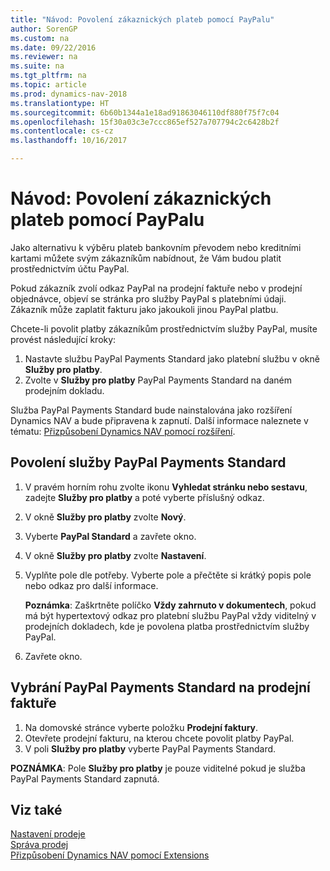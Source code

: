 ```yaml
---
title: "Návod: Povolení zákaznických plateb pomocí PayPalu"
author: SorenGP
ms.custom: na
ms.date: 09/22/2016
ms.reviewer: na
ms.suite: na
ms.tgt_pltfrm: na
ms.topic: article
ms.prod: dynamics-nav-2018
ms.translationtype: HT
ms.sourcegitcommit: 6b60b1344a1e18ad91863046110df880f75f7c04
ms.openlocfilehash: 15f30a03c3e7ccc865ef527a707794c2c6428b2f
ms.contentlocale: cs-cz
ms.lasthandoff: 10/16/2017

---
```


# <a name="how-to-enable-customer-payments-through-paypal"></a>Návod: Povolení zákaznických plateb pomocí PayPalu
Jako alternativu k výběru plateb bankovním převodem nebo kreditními kartami můžete svým zákazníkům nabídnout, že Vám budou platit prostřednictvím účtu PayPal.

Pokud zákazník zvolí odkaz PayPal na prodejní faktuře nebo v prodejní objednávce, objeví se stránka pro služby PayPal s platebními údaji. Zákazník může zaplatit fakturu jako jakoukoli jinou PayPal platbu.

Chcete-li povolit platby zákazníkům prostřednictvím služby PayPal, musíte provést následující kroky:

1. Nastavte službu PayPal Payments Standard jako platební službu v okně **Služby pro platby**.
2. Zvolte v **Služby pro platby** PayPal Payments Standard na daném prodejním dokladu.

Služba PayPal Payments Standard bude nainstalována jako rozšíření Dynamics NAV a bude připravena k zapnutí. Další informace naleznete v tématu: [Přizpůsobení Dynamics NAV pomocí rozšíření](ui-extensions.md).

## <a name="to-enable-the-paypal-payments-standard-service"></a>Povolení služby PayPal Payments Standard
1. V pravém horním rohu zvolte ikonu **Vyhledat stránku nebo sestavu**, zadejte **Služby pro platby** a poté vyberte příslušný odkaz.  
2. V okně **Služby pro platby** zvolte **Nový**.
3. Vyberte **PayPal Standard** a zavřete okno.
4. V okně **Služby pro platby** zvolte **Nastavení**.
5. Vyplňte pole dle potřeby. Vyberte pole a přečtěte si krátký popis pole nebo odkaz pro další informace.

    **Poznámka**: Zaškrtněte políčko **Vždy zahrnuto v dokumentech**, pokud má být hypertextový odkaz pro platební službu PayPal vždy viditelný v prodejních dokladech, kde je povolena platba prostřednictvím služby PayPal.

6. Zavřete okno.

## <a name="to-select-paypal-payments-standard-on-a-sales-invoice"></a>Vybrání PayPal Payments Standard na prodejní faktuře
1. Na domovské stránce vyberte položku **Prodejní faktury**.
2. Otevřete prodejní fakturu, na kterou chcete povolit platby PayPal.
3. V poli **Služby pro platby** vyberte PayPal Payments Standard.

**POZNÁMKA**: Pole **Služby pro platby** je pouze viditelné pokud je služba PayPal Payments Standard zapnutá.   

## <a name="see-also"></a>Viz také  
[Nastavení prodeje](sales-setup-sales.md)  
[Správa prodej](sales-manage-sales.md)  
[Přizpůsobení Dynamics NAV pomocí Extensions](ui-extensions.md)

